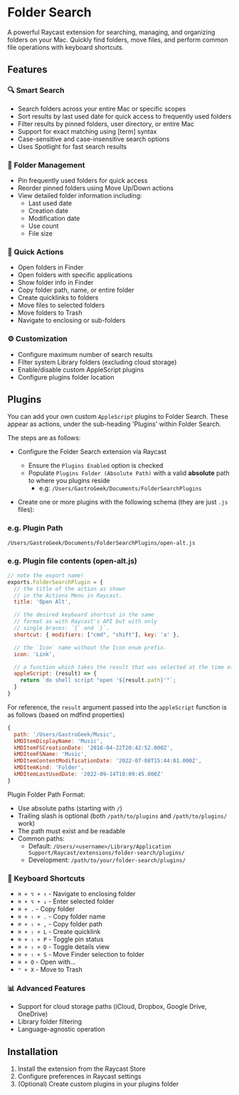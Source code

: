 # Folder Search

A powerful Raycast extension for searching, managing, and organizing folders on your Mac. Quickly find folders, move files, and perform common file operations with keyboard shortcuts.

## Features

### 🔍 Smart Search
- Search folders across your entire Mac or specific scopes
- Sort results by last used date for quick access to frequently used folders
- Filter results by pinned folders, user directory, or entire Mac
- Support for exact matching using [term] syntax
- Case-sensitive and case-insensitive search options
- Uses Spotlight for fast search results

### 📌 Folder Management
- Pin frequently used folders for quick access
- Reorder pinned folders using Move Up/Down actions
- View detailed folder information including:
  - Last used date
  - Creation date
  - Modification date
  - Use count
  - File size

### 🚀 Quick Actions
- Open folders in Finder
- Open folders with specific applications
- Show folder info in Finder
- Copy folder path, name, or entire folder
- Create quicklinks to folders
- Move files to selected folders
- Move folders to Trash
- Navigate to enclosing or sub-folders

### ⚙️ Customization
- Configure maximum number of search results
- Filter system Library folders (excluding cloud storage)
- Enable/disable custom AppleScript plugins
- Configure plugins folder location

## Plugins

You can add your own custom `AppleScript` plugins to Folder Search. These appear as actions, under the sub-heading 'Plugins' within Folder Search.

The steps are as follows:

* Configure the Folder Search extension via Raycast
    * Ensure the `Plugins Enabled` option is checked
    * Populate `Plugins Folder (Absolute Path)` with a valid **absolute** path to where you plugins reside
        * e.g: `/Users/GastroGeek/Documents/FolderSearchPlugins`

* Create one or more plugins with the following schema (they are just `.js` files):

### e.g. Plugin Path

```
/Users/GastroGeek/Documents/FolderSearchPlugins/open-alt.js
```

### e.g. Plugin file contents (open-alt.js)

```js
// note the export name!
exports.FolderSearchPlugin = {
  // the title of the action as shown
  // in the Actions Menu in Raycast.
  title: 'Open Alt',

  // the desired keyboard shortcut in the same
  // format as with Raycast's API but with only
  // single braces: `{` and `}`.
  shortcut: { modifiers: ["cmd", "shift"], key: 'a' },

  // the `Icon` name without the Icon enum prefix.
  icon: 'Link',

  // a function which takes the result that was selected at the time of execution and returns a valid AppleScript. This AppleScript is what gets executed.
  appleScript: (result) => {
    return `do shell script "open '${result.path}'"`;
  }
}
```

For reference, the `result` argument passed into the `appleScript` function is as follows (based on mdfind properties)

```js
{
  path: '/Users/GastroGeek/Music',
  kMDItemDisplayName: 'Music',
  kMDItemFSCreationDate: '2016-04-22T20:42:52.000Z',
  kMDItemFSName: 'Music',
  kMDItemContentModificationDate: '2022-07-08T15:44:01.000Z',
  kMDItemKind: 'Folder',
  kMDItemLastUsedDate: '2022-09-14T10:09:45.000Z'
}
```

Plugin Folder Path Format:
- Use absolute paths (starting with `/`)
- Trailing slash is optional (both `/path/to/plugins` and `/path/to/plugins/` work)
- The path must exist and be readable
- Common paths:
  - Default: `/Users/<username>/Library/Application Support/Raycast/extensions/folder-search/plugins/`
  - Development: `/path/to/your/folder-search/plugins/`

### 🎯 Keyboard Shortcuts
- `⌘ + ⌥ + ↑` - Navigate to enclosing folder
- `⌘ + ⌥ + ↓` - Enter selected folder
- `⌘ + .` - Copy folder
- `⌘ + ⇧ + .` - Copy folder name
- `⌘ + ⇧ + ,` - Copy folder path
- `⌘ + ⇧ + L` - Create quicklink
- `⌘ + ⇧ + P` - Toggle pin status
- `⌘ + ⇧ + D` - Toggle details view
- `⌘ + ⇧ + S` - Move Finder selection to folder
- `⌘ + O` - Open with...
- `⌃ + X` - Move to Trash

### 📊 Advanced Features
- Support for cloud storage paths (iCloud, Dropbox, Google Drive, OneDrive)
- Library folder filtering
- Language-agnostic operation

## Installation

1. Install the extension from the Raycast Store
2. Configure preferences in Raycast settings
3. (Optional) Create custom plugins in your plugins folder